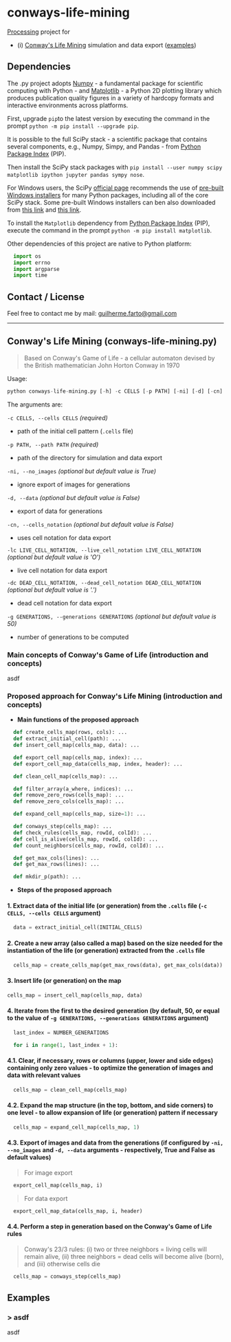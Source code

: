 # conways-life-mining

[Processing](https://processing.org/) project for

* (i) [Conway's Life Mining](#conways-life-mining) simulation and data export ([examples](#all-examples))

## Dependencies

The .py project adopts [Numpy](http://www.numpy.org/) - a fundamental package for scientific computing with Python - and [Matplotlib](http://matplotlib.org/) - a Python 2D plotting library which produces publication quality figures in a variety of hardcopy formats and interactive environments across platforms.

First, upgrade `pip`to the latest version by executing the command in the prompt `python -m pip install --upgrade pip`.

It is possible to the full SciPy stack - a scientific package that contains several components, e.g., Numpy, Simpy, and Pandas - from [Python Package Index](https://pypi.python.org/pypi/pip) (PIP).

Then install the SciPy stack packages with `pip install --user numpy scipy matplotlib ipython jupyter pandas sympy nose`.

For Windows users, the SciPy [official page](https://www.scipy.org/install.html) recommends the use of [pre-built Windows installers](http://www.lfd.uci.edu/~gohlke/pythonlibs/) for many Python packages, including all of the core SciPy stack. Some pre-built Windows installers can ben also downloaded from [this link](https://sourceforge.net/projects/scipy/) and [this link](https://sourceforge.net/projects/scipy/files/scipy/0.16.1/).

To install the `Matplotlib` dependency from [Python Package Index](https://pypi.python.org/pypi/pip) (PIP), execute the command in the prompt `python -m pip install matplotlib`.

Other dependencies of this project are native to Python platform:

```python
  import os
  import errno
  import argparse
  import time
```

## Contact / License

Feel free to contact me by mail: guilherme.farto@gmail.com

---

<a name="conways-life-mining"></a>
## Conway's Life Mining (conways-life-mining.py)
> Based on Conway's Game of Life - a cellular automaton devised by the British mathematician John Horton Conway in 1970

Usage:
```python
python conways-life-mining.py [-h] -c CELLS [-p PATH] [-ni] [-d] [-cn] [-lc LIVE_CELL_NOTATION] [-dc DEAD_CELL_NOTATION] [-g GENERATIONS]
```

The arguments are:

`-c CELLS, --cells CELLS` *(required)*
* path of the initial cell pattern (`.cells` file)

`-p PATH, --path PATH` *(required)*
* path of the directory for simulation and data export

`-ni, --no_images` *(optional but default value is True)*
* ignore export of images for generations

`-d, --data` *(optional but default value is False)*
* export of data for generations

`-cn, --cells_notation` *(optional but default value is False)*
* uses cell notation for data export

`-lc LIVE_CELL_NOTATION, --live_cell_notation LIVE_CELL_NOTATION` *(optional but default value is 'O')*
* live cell notation for data export

`-dc DEAD_CELL_NOTATION, --dead_cell_notation DEAD_CELL_NOTATION` *(optional but default value is '.')*
* dead cell notation for data export

`-g GENERATIONS, --generations GENERATIONS` *(optional but default value is 50)*
* number of generations to be computed

### Main concepts of Conway's Game of Life (introduction and concepts)

asdf

### Proposed approach for Conway's Life Mining (introduction and concepts)

* **Main functions of the proposed approach**

```python
  def create_cells_map(rows, cols): ...
  def extract_initial_cell(path): ...
  def insert_cell_map(cells_map, data): ...

  def export_cell_map(cells_map, index): ...
  def export_cell_map_data(cells_map, index, header): ...

  def clean_cell_map(cells_map): ...

  def filter_array(a_where, indices): ...
  def remove_zero_rows(cells_map): ...
  def remove_zero_cols(cells_map): ...

  def expand_cell_map(cells_map, size=1): ...

  def conways_step(cells_map): ...
  def check_rules(cells_map, rowId, colId): ...
  def cell_is_alive(cells_map, rowId, colId): ...
  def count_neighbors(cells_map, rowId, colId): ...

  def get_max_cols(lines): ...
  def get_max_rows(lines): ...

  def mkdir_p(path): ...
```

* **Steps of the proposed approach**

#### 1. Extract data of the initial life (or generation) from the `.cells` file (`-c CELLS, --cells CELLS` argument)

```python
  data = extract_initial_cell(INITIAL_CELLS)
```

#### 2. Create a new array (also called a map) based on the size needed for the instantiation of the life (or generation) extracted from the `.cells` file

```python
  cells_map = create_cells_map(get_max_rows(data), get_max_cols(data))
```

#### 3. Insert life (or generation) on the map

```python
cells_map = insert_cell_map(cells_map, data)
```

#### 4. Iterate from the first to the desired generation (by default, 50, or equal to the value of `-g GENERATIONS, --generations GENERATIONS` argument)

```python
  last_index = NUMBER_GENERATIONS

  for i in range(1, last_index + 1):
```

#### 4.1. Clear, if necessary, rows or columns (upper, lower and side edges) containing only zero values - to optimize the generation of images and data with relevant values

```python
  cells_map = clean_cell_map(cells_map)
```

#### 4.2. Expand the map structure (in the top, bottom, and side corners) to one level - to allow expansion of life (or generation) pattern if necessary

```python
  cells_map = expand_cell_map(cells_map, 1)
```

#### 4.3. Export of images and data from the generations (if configured by `-ni, --no_images` and `-d, --data` arguments - respectively, True and False as default values)

> For image export

```python
  export_cell_map(cells_map, i)
```

> For data export

```python
  export_cell_map_data(cells_map, i, header)
```

#### 4.4. Perform a step in generation based on the Conway's Game of Life rules

> Conway's 23/3 rules: (i) two or three neighbors = living cells will remain alive, (ii) three neighbors = dead cells will become alive (born), and (iii) otherwise cells die

```python
  cells_map = conways_step(cells_map)
```

<a name="all-examples"></a>
## Examples

<a name="conways-life-mining-examples-1"></a>
### > asdf

asdf

